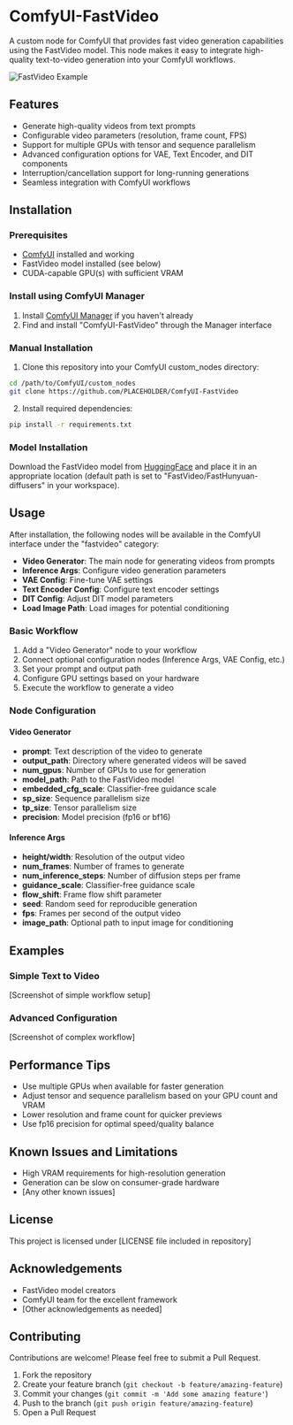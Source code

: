 # ComfyUI-FastVideo

A custom node for ComfyUI that provides fast video generation capabilities using the FastVideo model. This node makes it easy to integrate high-quality text-to-video generation into your ComfyUI workflows.

![FastVideo Example](https://raw.githubusercontent.com/PLACEHOLDER/ComfyUI-FastVideo/main/examples/example.gif)

## Features

- Generate high-quality videos from text prompts
- Configurable video parameters (resolution, frame count, FPS)
- Support for multiple GPUs with tensor and sequence parallelism
- Advanced configuration options for VAE, Text Encoder, and DIT components
- Interruption/cancellation support for long-running generations
- Seamless integration with ComfyUI workflows

## Installation

### Prerequisites

- [ComfyUI](https://github.com/comfyanonymous/ComfyUI) installed and working
- FastVideo model installed (see below)
- CUDA-capable GPU(s) with sufficient VRAM

### Install using ComfyUI Manager

1. Install [ComfyUI Manager](https://github.com/ltdrdata/ComfyUI-Manager) if you haven't already
2. Find and install "ComfyUI-FastVideo" through the Manager interface

### Manual Installation

1. Clone this repository into your ComfyUI custom_nodes directory:

```bash
cd /path/to/ComfyUI/custom_nodes
git clone https://github.com/PLACEHOLDER/ComfyUI-FastVideo
```

2. Install required dependencies:

```bash
pip install -r requirements.txt
```

### Model Installation

Download the FastVideo model from [HuggingFace](https://huggingface.co/PLACEHOLDER/FastHunyuan-diffusers) and place it in an appropriate location (default path is set to "FastVideo/FastHunyuan-diffusers" in your workspace).

## Usage

After installation, the following nodes will be available in the ComfyUI interface under the "fastvideo" category:

- **Video Generator**: The main node for generating videos from prompts
- **Inference Args**: Configure video generation parameters
- **VAE Config**: Fine-tune VAE settings
- **Text Encoder Config**: Configure text encoder settings
- **DIT Config**: Adjust DIT model parameters
- **Load Image Path**: Load images for potential conditioning

### Basic Workflow

1. Add a "Video Generator" node to your workflow
2. Connect optional configuration nodes (Inference Args, VAE Config, etc.)
3. Set your prompt and output path
4. Configure GPU settings based on your hardware
5. Execute the workflow to generate a video

### Node Configuration

#### Video Generator

- **prompt**: Text description of the video to generate
- **output_path**: Directory where generated videos will be saved
- **num_gpus**: Number of GPUs to use for generation
- **model_path**: Path to the FastVideo model
- **embedded_cfg_scale**: Classifier-free guidance scale
- **sp_size**: Sequence parallelism size
- **tp_size**: Tensor parallelism size
- **precision**: Model precision (fp16 or bf16)

#### Inference Args

- **height/width**: Resolution of the output video
- **num_frames**: Number of frames to generate
- **num_inference_steps**: Number of diffusion steps per frame
- **guidance_scale**: Classifier-free guidance scale
- **flow_shift**: Frame flow shift parameter
- **seed**: Random seed for reproducible generation
- **fps**: Frames per second of the output video
- **image_path**: Optional path to input image for conditioning

## Examples

### Simple Text to Video

[Screenshot of simple workflow setup]

### Advanced Configuration

[Screenshot of complex workflow]

## Performance Tips

- Use multiple GPUs when available for faster generation
- Adjust tensor and sequence parallelism based on your GPU count and VRAM
- Lower resolution and frame count for quicker previews
- Use fp16 precision for optimal speed/quality balance

## Known Issues and Limitations

- High VRAM requirements for high-resolution generation
- Generation can be slow on consumer-grade hardware
- [Any other known issues]

## License

This project is licensed under [LICENSE file included in repository]

## Acknowledgements

- FastVideo model creators
- ComfyUI team for the excellent framework
- [Other acknowledgements as needed]

## Contributing

Contributions are welcome! Please feel free to submit a Pull Request.

1. Fork the repository
2. Create your feature branch (`git checkout -b feature/amazing-feature`)
3. Commit your changes (`git commit -m 'Add some amazing feature'`)
4. Push to the branch (`git push origin feature/amazing-feature`)
5. Open a Pull Request